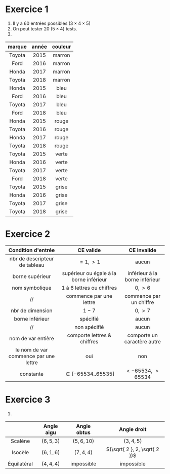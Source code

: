 # Exercice 1

1. Il y a 60 entrées possibles ($3 \times 4 \times 5$)
2. On peut tester 20 ($5 \times 4$) tests.
3. 
   
| marque | année | couleur |
|:------:|:-----:|:-------:|
| Toyota | 2015  | marron  |
|  Ford  | 2016  | marron  |
| Honda  | 2017  | marron  |
| Toyota | 2018  | marron  |
| Honda  | 2015  |  bleu   |
|  Ford  | 2016  |  bleu   |
| Toyota | 2017  |  bleu   |
|  Ford  | 2018  |  bleu   |
| Honda  | 2015  |  rouge  |
| Toyota | 2016  |  rouge  |
| Honda  | 2017  |  rouge  |
| Toyota | 2018  |  rouge  |
| Toyota | 2015  |  verte  |
| Honda  | 2016  |  verte  |
| Toyota | 2017  |  verte  |
|  Ford  | 2018  |  verte  |
| Toyota | 2015  |  grise  |
| Honda  | 2016  |  grise  |
| Toyota | 2017  |  grise  |
| Toyota | 2018  |  grise  |
# Exercice 2

|          Condition d'entrée           |                CE valide                |          CE invalide           |
| :-----------------------------------: | :-------------------------------------: | :----------------------------: |
|     nbr de descripteur de tableau     |                $=1, >1$                 |             aucun              |
|            borne supérieur            | supérieur ou égale à la borne inférieur | inférieur à la borne inférieur |
|            nom symbolique             |        1 à 6 lettres ou chiffres        |            $0, >6$             |
|                  //                   |         commence par une lettre         |    commence par un chiffre     |
|           nbr de dimension            |                  $1-7$                  |            $0, >7$             |
|            borne inférieur            |                spécifié                 |             aucun              |
|                  //                   |              non spécifié               |             aucun              |
|          nom de var entière           |       comporte lettres & chiffres       |  comporte un caractère autre   |
| le nom de var commence par une lettre |                   oui                   |              non               |
|               constante               |          $\in [-65534..65535]$          |      $<-65534$, $>65534$       |

# Exercice 3

1. 
   
|             | Angle aigu | Angle obtus |          Angle droit          |
| :---------: | :--------: | :---------: | :---------------------------: |
|   Scalène   | $(6,5,3)$  | $(5,6,10)$  |           $(3,4,5)$           |
|   Isocèle   | $(6,1,6)$  |  $(7,4,4)$  | $(\sqrt{ 2 }, 2, \sqrt{ 2 })$ |
| Équilatéral | $(4,4,4)$  | impossible  |          impossible           |


